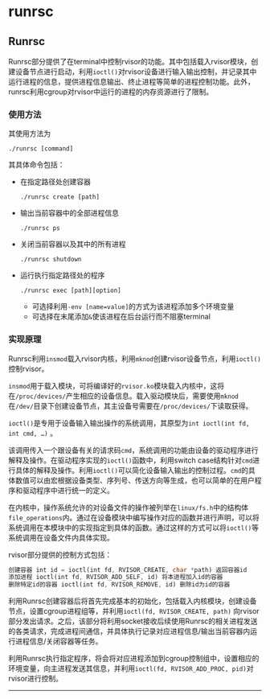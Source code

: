 # runrsc

## Runrsc

Runrsc部分提供了在terminal中控制rvisor的功能。其中包括载入rvisor模块，创建设备节点进行启动，利用`ioctl()`对rvisor设备进行输入输出控制，并记录其中运行进程的信息，提供进程信息输出、终止进程等简单的进程控制功能。此外，runrsc利用cgroup对rvisor中运行的进程的内存资源进行了限制。

### 使用方法

其使用方法为

```
./runrsc [command]
```

其具体命令包括：

- 在指定路径处创建容器

    ```
    ./runrsc create [path]
    ```

- 输出当前容器中的全部进程信息

    ```
    ./runrsc ps
    ```

- 关闭当前容器以及其中的所有进程

    ```
    ./runrsc shutdown
    ```

- 运行执行指定路径处的程序

    ```
    ./runrsc exec [path][option]
    ```

    - 可选择利用`-env [name=value]`的方式为该进程添加多个环境变量
    - 可选择在末尾添加`&`使该进程在后台运行而不阻塞terminal

### 实现原理

Runrsc利用`insmod`载入rvisor内核，利用`mknod`创建rvisor设备节点，利用`ioctl()`控制rvisor。

`insmod`用于载入模块，可将编译好的`rvisor.ko`模块载入内核中，这将在`/proc/devices/`产生相应的设备信息。载入驱动模块后，需要使用`mknod`在`/dev/`目录下创建设备节点，其主设备号需要在`/proc/devices/`下读取获得。

`ioctl()`是专用于设备输入输出操作的系统调用，其原型为`int ioctl(int fd, int cmd, …)` 。

该调用传入一个跟设备有关的请求码`cmd`，系统调用的功能由设备的驱动程序进行解释及操作。在驱动程序实现的`ioctl()`函数中，利用switch case结构针对`cmd`进行具体的解释及操作。利用`ioctl()`可以简化设备输入输出的控制过程。`cmd`的具体数值可以由宏根据设备类型、序列号、传送方向等生成，也可以简单的在用户程序和驱动程序中进行统一的定义。

在内核中，操作系统允许的对设备文件的操作被列举在`linux/fs.h`中的结构体`file_operations`内。通过在设备模块中编写操作对应的函数并进行声明，可以将系统调用在本模块中的实现指定到具体的函数。通过这样的方式可以将`ioctl()`等系统调用在设备文件内具体实现。

rvisor部分提供的控制方式包括：

```rust
创建容器 int id = ioctl(int fd, RVISOR_CREATE, char *path) 返回容器id
添加进程 ioctl(int fd, RVISOR_ADD_SELF, id) 将本进程加入id的容器
删除特定id的容器 ioctl(int fd, RVISOR_REMOVE, id) 删除id为id的容器
```

利用Runrsc创建容器后将首先完成基本的初始化，包括载入内核模块，创建设备节点，设置cgroup进程组等，并利用`ioctl(fd, RVISOR_CREATE, path)` 向rvisor部分发出请求。之后，该部分将利用socket接收后续使用Runrsc的相关进程发送的各类请求，完成进程间通信，并具体执行记录对应进程信息/输出当前容器内运行进程信息/关闭容器等任务。

利用Runrsc执行指定程序，将会将对应进程添加到cgroup控制组中，设置相应的环境变量，向主进程发送其信息，并利用`ioctl(fd, RVISOR_ADD_PROC, pid)`对rvisor进行控制。

---